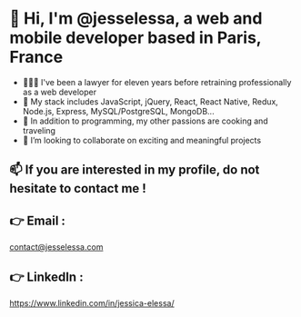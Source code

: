 # 👋 Hi, I'm @jesselessa, a web and mobile developer based in Paris, France

- 👩🏽‍💻 I've been a lawyer for eleven years before retraining professionally as a web developer
- 🌱 My stack includes JavaScript, jQuery, React, React Native, Redux, Node.js, Express, MySQL/PostgreSQL, MongoDB... 
- 💞️ In addition to programming, my other passions are cooking and traveling
- 💼 I’m looking to collaborate on exciting and meaningful projects

## 📫 If you are interested in my profile, do not hesitate to contact me !

## 👉 Email : 
contact@jesselessa.com

## 👉 LinkedIn : 
https://www.linkedin.com/in/jessica-elessa/

